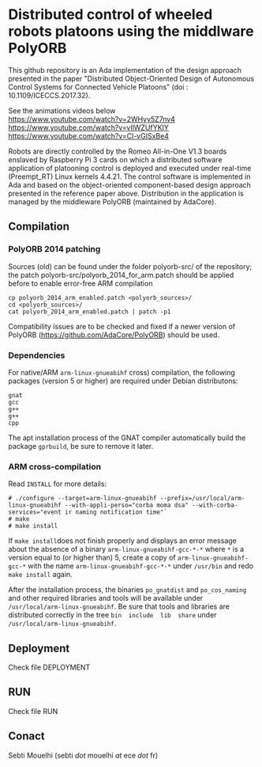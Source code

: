 # Distributed control of wheeled robots platoons using the middlware PolyORB

This github repository is an Ada implementation of the design approach presented in the paper "Distributed Object-Oriented Design of Autonomous Control Systems for Connected Vehicle Platoons" (doi : 10.1109/ICECCS.2017.32).

See the animations videos below<br/>
https://www.youtube.com/watch?v=2WHyy5Z7nv4<br/>
https://www.youtube.com/watch?v=vIlWZUfYKIY<br/>
https://www.youtube.com/watch?v=Cl-vGISxBe4

Robots are directly controlled by the Romeo All-in-One V1.3 boards enslaved by Raspberry Pi 3 cards on which a distributed software application of platooning control is deployed and executed under real-time (Preempt_RT) Linux kernels 4.4.21. The control software  is implemented in Ada and based on the object-oriented component-based design approach presented in the reference paper above. Distribution in the application is managed by the middleware PolyORB (maintained by AdaCore).

## Compilation 
### PolyORB 2014 patching

Sources (old) can be found under the folder polyorb-src/ of the repository; the patch polyorb-src/polyorb_2014_for_arm.patch should be applied before to enable error-free ARM compilation 

```
cp polyorb_2014_arm_enabled.patch <polyorb_sources>/
cd <polyorb_sources>/
cat polyorb_2014_arm_enabled.patch | patch -p1
```

Compatibility issues are to be checked and fixed if a newer version of PolyORB (https://github.com/AdaCore/PolyORB) should be used. 

### Dependencies

For native/ARM `arm-linux-gnueabihf` cross) compilation, the following packages (version 5 or higher) are required under Debian distributons:
```
gnat
gcc
g++
g++
cpp
```

The apt installation process of the GNAT compiler automatically build the package `gprbuild`, be sure to remove it later.

### ARM cross-compilation

Read `INSTALL` for more details:

```
# ./configure --target=arm-linux-gnueabihf --prefix=/usr/local/arm-linux-gnueabihf --with-appli-perso="corba moma dsa" --with-corba-services="event ir naming notification time"`
# make
# make install
```


If `make install`does not finish properly and displays an error message about the absence of a binary `arm-linux-gnueabihf-gcc-*-*` where `*` is a version equal to (or higher than) 5, create a copy of `arm-linux-gnueabihf-gcc-*` with the name `arm-linux-gnueabihf-gcc-*-*` under `/usr/bin` and redo `make install` again.

After the installation process, the binaries `po_gnatdist` and `po_cos_naming` and other required libraries and tools will be available under `/usr/local/arm-linux-gnueabihf`. Be sure that tools and libraries are distributed correctly in the tree `bin  include  lib  share` under `/usr/local/arm-linux-gnueabihf`.


## Deployment 
Check file DEPLOYMENT

## RUN
Check file RUN

## Conact
Sebti Mouelhi (sebti _dot_ mouelhi _at_ ece _dot_ fr)
